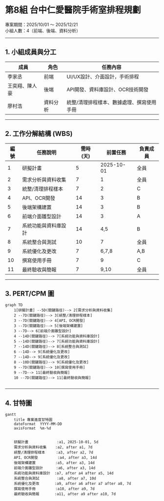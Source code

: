 # 第8組 台中仁愛醫院手術室排程規劃
專案期間：2025/10/01 ～ 2025/12/21  
小組人數：4（前端、後端、資料分析）  
  

---

## 1. 小組成員與分工
| 成員 | 角色 | 任務內容 |
|------|------|----------|
|李家丞| 前端 | UI/UX設計、介面設計，手術排程 |
|王奕翔、陳人豪 | 後端 | API開發、資料庫設計、OCR技術開發 |
|廖村浩 | 資料分析 | 統整/清理排程樣本、數據處理、撰寫使用手冊 |

---

## 2. 工作分解結構 (WBS)
| 編號 | 任務說明 | 需時 (天) | 前置任務 | 負責成員 |
|------|----------|-----------|-----------|----------|
| 1 | 研擬計畫 | 5 | 2025-10-01 | 全員 |
| 2 | 需求分析與資料收集 | 7 | 1 | 全員 |
| 3 | 統整/清理排程樣本 | 7 | 2 | C |
| 4 | API、OCR開發 | 14 | 3 | B |
| 5 | 後端架構建置 | 14 | 3 | B |
| 6 | 前端介面雛型設計 | 14 | 3 | A |
| 7 | 系統功能與資料庫設計 | 14 | 4,5 | B |
| 8 | 系統整合與測試 | 10 | 7 | 全員 |
| 9 | 系統優化及更改 | 7 | 6,7,8 | A,B |
| 10 | 撰寫使用手冊 | 7 | 9 | C |
| 11 | 最終驗收與簡報 | 7 | 9,10 | 全員 |

---

## 3. PERT/CPM 圖
```mermaid
graph TD
    1[研擬計畫] --5D(關鍵路徑)--> 2[需求分析與資料收集]
    2 --7D(關鍵路徑)--> 3[統整/清理排程樣本]
    3 --7D(關鍵路徑)--> 4[API、OCR開發]
    3 --7D(關鍵路徑)--> 5[後端架構建置]
    3 --7D--> 6[前端介面雛型設計]
    4 --14D(關鍵路徑)--> 7[系統功能與資料庫設計]
    5 --14D(關鍵路徑)--> 7[系統功能與資料庫設計]
    7 --14D(關鍵路徑)--> 8[系統整合與測試]
    6 --14D--> 9[系統優化及更改]
    7 --14D--> 9[系統優化及更改]
    8 --10D(關鍵路徑)--> 9[系統優化及更改]
    9 --7D(關鍵路徑)--> 10[撰寫使用手冊]
    9 --7D--> 11[最終驗收與簡報]
    10 --7D(關鍵路徑)--> 11[最終驗收與簡報]
  
```

---

## 4. 甘特圖
```mermaid
gantt
    title 專案進度甘特圖
    dateFormat  YYYY-MM-DD
    axisFormat  %m-%d

    
    研擬計畫             :a1, 2025-10-01, 5d
    需求分析與資料收集    :a2, after a1, 7d
    統整/清理排程樣本     :a3, after a2, 7d
    API、OCR開發         :a4, after a3, 14d
    後端架構建置         :a5, after a3, 14d 
    前端介面雛型設計      :a6, after a3, 14d
    系統功能與資料庫設計  :a7, after a4 after a5, 14d
    系統整合與測試        :a8, after a7, 10d
    系統優化及更改       :a9, after a6 after a7 after a8, 7d
    撰寫使用手冊         :a10, after a9, 7d
    最終驗收與簡報       :a11, after a9 after a10, 7d

   
    
```


